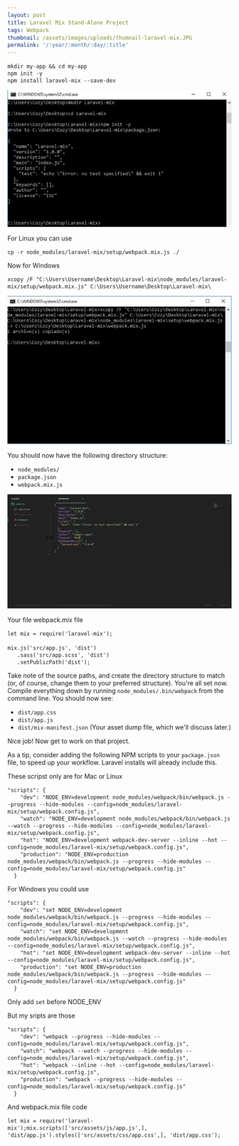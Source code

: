 ```yaml
---
layout: post
title: Laravel Mix Stand-Alone Project
tags: Webpack
thumbnail: /assets/images/uploads/thumnail-laravel-mix.JPG
permalink: '/:year/:month/:day/:title'
---
```

```
mkdir my-app && cd my-app
npm init -y
npm install laravel-mix --save-dev
```

![Inizializando proyecto](/assets/images/uploads/mix-1.JPG)

For Linux you can use

```
cp -r node_modules/laravel-mix/setup/webpack.mix.js ./
```

Now for Windows

```
xcopy /F "C:\Users\Username\Desktop\Laravel-mix\node_modules/laravel-mix/setup/webpack.mix.js" C:\Users\Username\Desktop\Laravel-mix\
```

![Copiando webpack.mix.js](/assets/images/uploads/mix-2.JPG)

You should now have the following directory structure:

* `node_modules/`
* `package.json`
* `webpack.mix.js`

![Directory structure](/assets/images/uploads/mix-3.JPG)

Your file webpack.mix file

```
let mix = require('laravel-mix');

mix.js('src/app.js', 'dist')
   .sass('src/app.scss', 'dist')
   .setPublicPath('dist');
```

Take note of the source paths, and create the directory structure to match (or, of course, change them to your preferred structure). You're all set now. Compile everything down by running `node_modules/.bin/webpack` from the command line. You should now see:

* `dist/app.css`
* `dist/app.js`
* `dist/mix-manifest.json` (Your asset dump file, which we'll discuss later.)

Nice job! Now get to work on that project.

As a tip, consider adding the following NPM scripts to your `package.json` file, to speed up your workflow. Laravel installs will already include this.

These scripst only are for Mac or Linux

```
"scripts": {
    "dev": "NODE_ENV=development node_modules/webpack/bin/webpack.js --progress --hide-modules --config=node_modules/laravel-mix/setup/webpack.config.js",
    "watch": "NODE_ENV=development node_modules/webpack/bin/webpack.js --watch --progress --hide-modules --config=node_modules/laravel-mix/setup/webpack.config.js",
    "hot": "NODE_ENV=development webpack-dev-server --inline --hot --config=node_modules/laravel-mix/setup/webpack.config.js",
    "production": "NODE_ENV=production node_modules/webpack/bin/webpack.js --progress --hide-modules --config=node_modules/laravel-mix/setup/webpack.config.js"
  }
```

For Windows you could use 

```
"scripts": {
    "dev": "set NODE_ENV=development node_modules/webpack/bin/webpack.js --progress --hide-modules --config=node_modules/laravel-mix/setup/webpack.config.js",
    "watch": "set NODE_ENV=development node_modules/webpack/bin/webpack.js --watch --progress --hide-modules --config=node_modules/laravel-mix/setup/webpack.config.js",
    "hot": "set NODE_ENV=development webpack-dev-server --inline --hot --config=node_modules/laravel-mix/setup/webpack.config.js",
    "production": "set NODE_ENV=production node_modules/webpack/bin/webpack.js --progress --hide-modules --config=node_modules/laravel-mix/setup/webpack.config.js"
  }
```

Only add `set` before NODE_ENV

But my sripts are those

```
"scripts": {
    "dev": "webpack --progress --hide-modules --config=node_modules/laravel-mix/setup/webpack.config.js",
    "watch": "webpack --watch --progress --hide-modules --config=node_modules/laravel-mix/setup/webpack.config.js",
    "hot": "webpack --inline --hot --config=node_modules/laravel-mix/setup/webpack.config.js",
    "production": "webpack --progress --hide-modules --config=node_modules/laravel-mix/setup/webpack.config.js"
  }
```

And webpack.mix file code

```
let mix = require('laravel-mix');mix.scripts(['src/assets/js/app.js',], 'dist/app.js').styles(['src/assets/css/app.css',], 'dist/app.css');
```
